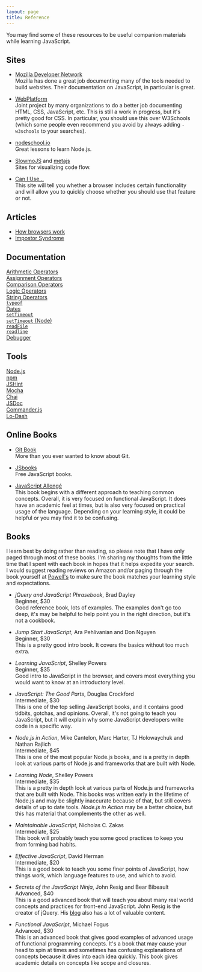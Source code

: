 ```yaml
---
layout: page
title: Reference
---
```


You may find some of these resources to be useful companion materials while
learning JavaScript.

## Sites

* [Mozilla Developer Network][mdn]  
  Mozilla has done a great job documenting many of the tools needed to build
  websites. Their documentation on JavaScript, in particular is great.

* [WebPlatform][webplatform]  
  Joint project by many organizations to do a better job documenting HTML, CSS,
  JavaScript, etc. This is still a work in progress, but it's pretty good for
  CSS. In particular, you should use this over W3Schools (which some people
  even recommend you avoid by always adding `-w3schools` to your searches).

* [nodeschool.io][nodeschool]  
  Great lessons to learn Node.js.

* [SlowmoJS][slowmojs] and [metajs][metajs]  
  Sites for visualizing code flow.

* [Can I Use&hellip;][caniuse]  
  This site will tell you whether a browser includes certain functionality and
  will allow you to quickly choose whether you should use that feature or not.


## Articles

* [How browsers work][browsers]
* [Impostor Syndrome][impostor]


## Documentation

[Arithmetic Operators][mdn-arithmetic]  
[Assignment Operators][mdn-assignment]  
[Comparison Operators][mdn-comparison]  
[Logic Operators][mdn-logic]  
[String Operators][mdn-strings]  
[`typeof`][mdn-typeof]  
[Dates][mdn-dates]  
[`setTimeout`][mdn-settimeout]  
[`setTimeout` (Node)][node-settimeout]  
[`readFile`][node-readfile]  
[`readline`][node-readline]  
[Debugger][node-debugger]  


## Tools

[Node.js][node]  
[npm][npm]  
[JSHint][jshint]  
[Mocha][mocha]  
[Chai][chai]  
[JSDoc][jsdoc]  
[Commander.js][commander]  
[Lo-Dash][lodash]  


## Online Books

* [Git Book][gitbook]  
  More than you ever wanted to know about Git.

* [JSbooks][jsbooks]  
  Free JavaScript books.

* [JavaScript Allongé][allonge]  
  This book begins with a different approach to teaching common concepts.
  Overall, it is very focused on functional JavaScript. It does have an
  academic feel at times, but is also very focused on practical usage of the
  language. Depending on your learning style, it could be helpful or you may
  find it to be confusing.

## Books

I learn best by doing rather than reading, so please note that I have only
paged through most of these books. I'm sharing my thoughts from the little time
that I spent with each book in hopes that it helps expedite your search. I
would suggest reading reviews on Amazon and/or paging through the book yourself
at [Powell's][powells] to make sure the book matches your learning style and
expectations.

* _jQuery and JavaScript Phrasebook_, Brad Dayley  
  Beginner, $30  
  Good reference book, lots of examples. The examples don't go too deep, it's
  may be helpful to help point you in the right direction, but it's not a
  cookbook.

* _Jump Start JavaScript_, Ara Pehlivanian and Don Nguyen  
  Beginner, $30  
  This is a pretty good intro book. It covers the basics without too much
  extra.

* _Learning JavaScript_, Shelley Powers  
  Beginner, $35  
  Good intro to JavaScript in the browser, and covers most everything you
  would want to know at an introductory level.

* _JavaScript: The Good Parts_, Douglas Crockford  
  Intermediate, $30  
  This is one of the top selling JavaScript books, and it contains good
  tidbits, gotchas, and opinions. Overall, it's not going to teach you
  JavaScript, but it will explain why some JavaScript developers write code
  in a specific way.

* _Node.js in Action_, Mike Cantelon, Marc Harter, TJ Holowaychuk and Nathan Rajlich  
  Intermediate, $45  
  This is one of the most popular Node.js books, and is a pretty in depth look
  at various parts of Node.js and frameworks that are built with Node.

* _Learning Node_,  Shelley Powers  
  Intermediate, $35  
  This is a pretty in depth look at various parts of Node.js and frameworks
  that are built with Node. This books was written early in the lifetime of
  Node.js and may be slightly inaccurate because of that, but still covers
  details of up to date tools. _Node.js in Action_ may be a better choice, but
  this has material that complements the other as well.

* _Maintainable JavaScript_, Nicholas C. Zakas  
  Intermediate, $25  
  This book will probably teach you some good practices to keep you from forming
  bad habits.

* _Effective JavaScript_, David Herman  
  Intermediate, $20  
  This is a good book to teach you some finer points of JavaScript, how things
  work, which language features to use, and which to avoid.

* _Secrets of the JavaScript Ninja_, John Resig and Bear Bibeault  
  Advanced, $40  
  This is a good advanced book that will teach you about many real world
  concepts and practices for front-end JavaScript. John Resig is the creator
  of jQuery. His [blog](http://ejohn.org/category/blog/) also has a lot of
  valuable content.

* _Functional JavaScript_, Michael Fogus  
  Advanced, $30  
  This is an advanced book that gives good examples of advanced usage of
  functional programming concepts. It's a book that may cause your head
  to spin at times and sometimes has confusing explanations of concepts
  because it dives into each idea quickly. This book gives academic details
  on concepts like scope and closures.


[mdn]: https://developer.mozilla.org/
[webplatform]: http://www.webplatform.org
[jsbooks]: http://jsbooks.revolunet.com
[nodeschool]: http://nodeschool.io/
[slowmojs]: http://toolness.github.io/slowmo-js/
[metajs]: http://int3.github.io/metajs/
[caniuse]: http://caniuse.com

[browsers]: http://docs.webplatform.org/wiki/concepts/internet_and_web/how_browsers_work
[impostor]: https://medium.com/tech-talk/bdae04e46ec5

[gitbook]: http://www.git-scm.com/book
[allonge]: https://leanpub.com/javascript-allonge/read

[powells]: https://www.google.com/maps/place/Powell's+Books:+Bldg+2/@45.5238358,-122.6824438,18z

[mdn-arithmetic]: https://developer.mozilla.org/en-US/docs/Web/JavaScript/Reference/Operators/Arithmetic_Operators
[mdn-assignment]: https://developer.mozilla.org/en-US/docs/Web/JavaScript/Reference/Operators/Assignment_Operators
[mdn-comparison]: https://developer.mozilla.org/en-US/docs/Web/JavaScript/Reference/Operators/Comparison_Operators
[mdn-logic]: https://developer.mozilla.org/en-US/docs/Web/JavaScript/Reference/Operators/Logical_Operators
[mdn-strings]: https://developer.mozilla.org/en-US/docs/Web/JavaScript/Reference/Operators/String_Operators
[mdn-typeof]: https://developer.mozilla.org/en-US/docs/Web/JavaScript/Reference/Operators/typeof
[mdn-dates]: https://developer.mozilla.org/en-US/docs/Web/JavaScript/Reference/Global_Objects/Date
[mdn-settimeout]: https://developer.mozilla.org/en-US/docs/Web/API/Window.setTimeout
[node-readfile]: http://nodejs.org/api/fs.html#fs_fs_readfile_filename_options_callback
[node-settimeout]: http://nodejs.org/api/timers.html#timers_settimeout_callback_delay_arg
[node-readline]: http://nodejs.org/api/readline.html
[node-debugger]: http://nodejs.org/api/debugger.html

[node]: http://nodejs.org
[npm]: https://www.npmjs.org
[jshint]: http://www.jshint.com
[mocha]: http://visionmedia.github.io/mocha/
[chai]: http://chaijs.com
[jsdoc]: http://usejsdoc.org
[commander]: https://www.npmjs.org/package/commander
[lodash]: http://lodash.com
